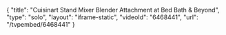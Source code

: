 {
    "title": "Cuisinart Stand Mixer Blender Attachment at Bed Bath & Beyond",
    "type": "solo",
    "layout": "iframe-static",
    "videoId": "6468441",
    "url": "\/tvpembed\/6468441"
}